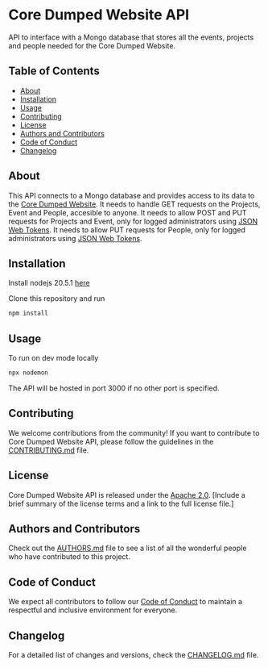 # Core Dumped Website API

API to interface with a Mongo database that stores all the events, projects and people needed for the Core Dumped Website.

## Table of Contents

- [About](#about)
- [Installation](#installation)
- [Usage](#usage)
- [Contributing](#contributing)
- [License](#license)
- [Authors and Contributors](#authors-and-contributors)
- [Code of Conduct](#code-of-conduct)
- [Changelog](#changelog)

## About

This API connects to a Mongo database and provides access to its data to the [Core Dumped Website](https://github.com/CoreDumped-ETSISI/core-dumped-website).
It needs to handle GET requests on the Projects, Event and People, accesible to anyone.
It needs to allow POST and PUT requests for Projects and Event, only for logged administrators using [JSON Web Tokens](https://jwt.io/).
It needs to allow PUT requests for People, only for logged administrators using [JSON Web Tokens](https://jwt.io/).

## Installation

Install nodejs 20.5.1 [here](https://nodejs.org/en)

Clone this repository and run

```bash
npm install
```

## Usage

To run on dev mode locally

```bash
npx nodemon
```
The API will be hosted in port 3000 if no other port is specified.

## Contributing

We welcome contributions from the community! If you want to contribute to Core Dumped Website API, please follow the guidelines in the [CONTRIBUTING.md](CONTRIBUTING.md) file.

## License

Core Dumped Website API is released under the [Apache 2.0](LICENSE). [Include a brief summary of the license terms and a link to the full license file.]

## Authors and Contributors

Check out the [AUTHORS.md](AUTHORS.md) file to see a list of all the wonderful people who have contributed to this project.

## Code of Conduct

We expect all contributors to follow our [Code of Conduct](CODE_OF_CONDUCT.md) to maintain a respectful and inclusive environment for everyone.

## Changelog

For a detailed list of changes and versions, check the [CHANGELOG.md](CHANGELOG.md) file.

